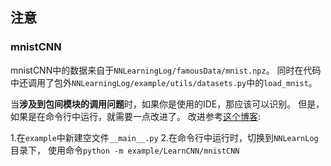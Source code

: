 ## 注意
### mnistCNN
mnistCNN中的数据来自于`NNLearningLog/famousData/mnist.npz`。
同时在代码中还调用了包外`NNLearningLog/example/utils/datasets.py`中的`load_mnist`。

当**涉及到包间模块的调用问题**时，如果你是使用的IDE，那应该可以识别。
但是，如果是在命令行中运行，就需要一点改进了。
改进参考[这个博客](http://blog.csdn.net/luo123n/article/details/49849649):

1.在`example`中新建空文件`__main__.py`
2.在命令行中运行时，切换到`NNLearnLog`目录下，
使用命令`python -m example/LearnCNN/mnistCNN`